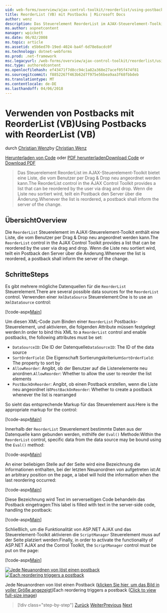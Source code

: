 ```yaml
---
uid: web-forms/overview/ajax-control-toolkit/reorderlist/using-postbacks-with-reorderlist-vb
title: ReorderList (VB) mit Postbacks | Microsoft Docs
author: wenz
description: Das Steuerelement ReorderList im AJAX-Steuerelement-Toolkit bietet eine Liste, die vom Benutzer per Drag & Drop neu angeordnet werden kann. Wenn die Liste neu sortiert wird, eine Bestellung...
ms.author: aspnetcontent
manager: wpickett
ms.date: 06/02/2008
ms.topic: article
ms.assetid: e5b6ed70-19ed-4024-ba4f-6d78e8acdc0f
ms.technology: dotnet-webforms
ms.prod: .net-framework
msc.legacyurl: /web-forms/overview/ajax-control-toolkit/reorderlist/using-postbacks-with-reorderlist-vb
msc.type: authoredcontent
ms.openlocfilehash: ef43471f7d8cc94c1a82a368e27acef05f474f81
ms.sourcegitcommit: f8852267f463b62d7f975e56bea9aa3f68fbbdeb
ms.translationtype: MT
ms.contentlocale: de-DE
ms.lasthandoff: 04/06/2018
---
```

<a name="using-postbacks-with-reorderlist-vb"></a><span data-ttu-id="deea5-104">Verwenden von Postbacks mit ReorderList (VB)</span><span class="sxs-lookup"><span data-stu-id="deea5-104">Using Postbacks with ReorderList (VB)</span></span>
====================
<span data-ttu-id="deea5-105">durch [Christian Wenz](https://github.com/wenz)</span><span class="sxs-lookup"><span data-stu-id="deea5-105">by [Christian Wenz](https://github.com/wenz)</span></span>

<span data-ttu-id="deea5-106">[Herunterladen von Code](http://download.microsoft.com/download/9/3/f/93f8daea-bebd-4821-833b-95205389c7d0/ReorderList4.vb.zip) oder [PDF herunterladen](http://download.microsoft.com/download/2/d/c/2dc10e34-6983-41d4-9c08-f78f5387d32b/reorderlist4VB.pdf)</span><span class="sxs-lookup"><span data-stu-id="deea5-106">[Download Code](http://download.microsoft.com/download/9/3/f/93f8daea-bebd-4821-833b-95205389c7d0/ReorderList4.vb.zip) or [Download PDF](http://download.microsoft.com/download/2/d/c/2dc10e34-6983-41d4-9c08-f78f5387d32b/reorderlist4VB.pdf)</span></span>

> <span data-ttu-id="deea5-107">Das Steuerelement ReorderList im AJAX-Steuerelement-Toolkit bietet eine Liste, die vom Benutzer per Drag & Drop neu angeordnet werden kann.</span><span class="sxs-lookup"><span data-stu-id="deea5-107">The ReorderList control in the AJAX Control Toolkit provides a list that can be reordered by the user via drag and drop.</span></span> <span data-ttu-id="deea5-108">Wenn die Liste neu sortiert wird, teilt ein Postback den Server über die Änderung.</span><span class="sxs-lookup"><span data-stu-id="deea5-108">Whenever the list is reordered, a postback shall inform the server of the change.</span></span>


## <a name="overview"></a><span data-ttu-id="deea5-109">Übersicht</span><span class="sxs-lookup"><span data-stu-id="deea5-109">Overview</span></span>

<span data-ttu-id="deea5-110">Die `ReorderList` Steuerelement im AJAX-Steuerelement-Toolkit enthält eine Liste, die vom Benutzer per Drag & Drop neu angeordnet werden kann.</span><span class="sxs-lookup"><span data-stu-id="deea5-110">The `ReorderList` control in the AJAX Control Toolkit provides a list that can be reordered by the user via drag and drop.</span></span> <span data-ttu-id="deea5-111">Wenn die Liste neu sortiert wird, teilt ein Postback den Server über die Änderung.</span><span class="sxs-lookup"><span data-stu-id="deea5-111">Whenever the list is reordered, a postback shall inform the server of the change.</span></span>

## <a name="steps"></a><span data-ttu-id="deea5-112">Schritte</span><span class="sxs-lookup"><span data-stu-id="deea5-112">Steps</span></span>

<span data-ttu-id="deea5-113">Es gibt mehrere mögliche Datenquellen für die `ReorderList` Steuerelement.</span><span class="sxs-lookup"><span data-stu-id="deea5-113">There are several possible data sources for the `ReorderList` control.</span></span> <span data-ttu-id="deea5-114">Verwenden einer `XmlDataSource` Steuerelement:</span><span class="sxs-lookup"><span data-stu-id="deea5-114">One is to use an `XmlDataSource` control:</span></span>

[!code-aspx[Main](using-postbacks-with-reorderlist-vb/samples/sample1.aspx)]

<span data-ttu-id="deea5-115">Um diesen XML-Code zum Binden einer `ReorderList` Postbacks-Steuerelement, und aktivieren, die folgenden Attribute müssen festgelegt werden:</span><span class="sxs-lookup"><span data-stu-id="deea5-115">In order to bind this XML to a `ReorderList` control and enable postbacks, the following attributes must be set:</span></span>

- <span data-ttu-id="deea5-116">`DataSourceID`: Die ID der Datenquelle</span><span class="sxs-lookup"><span data-stu-id="deea5-116">`DataSourceID`: The ID of the data source</span></span>
- <span data-ttu-id="deea5-117">`SortOrderField`: Die Eigenschaft Sortierungskriterium</span><span class="sxs-lookup"><span data-stu-id="deea5-117">`SortOrderField`: The property to sort by</span></span>
- <span data-ttu-id="deea5-118">`AllowReorder`: Angibt, ob der Benutzer auf die Listenelemente neu anordnen.</span><span class="sxs-lookup"><span data-stu-id="deea5-118">`AllowReorder`: Whether to allow the user to reorder the list elements</span></span>
- <span data-ttu-id="deea5-119">`PostBackOnReorder`: Angibt, ob einen Postback erstellen, wenn die Liste neu angeordnet ist</span><span class="sxs-lookup"><span data-stu-id="deea5-119">`PostBackOnReorder`: Whether to create a postback whenever the list is rearranged</span></span>

<span data-ttu-id="deea5-120">So sieht das entsprechende Markup für das Steuerelement aus:</span><span class="sxs-lookup"><span data-stu-id="deea5-120">Here is the appropriate markup for the control:</span></span>

[!code-aspx[Main](using-postbacks-with-reorderlist-vb/samples/sample2.aspx)]

<span data-ttu-id="deea5-121">Innerhalb der `ReorderList` Steuerelement bestimmte Daten aus der Datenquelle kann gebunden werden, mithilfe der `Eval()` Methode:</span><span class="sxs-lookup"><span data-stu-id="deea5-121">Within the `ReorderList` control, specific data from the data source may be bound using the `Eval()` method:</span></span>

[!code-aspx[Main](using-postbacks-with-reorderlist-vb/samples/sample3.aspx)]

<span data-ttu-id="deea5-122">An einer beliebigen Stelle auf der Seite wird eine Bezeichnung die Informationen enthalten, bei der letzten Neuanordnen von aufgetreten ist:</span><span class="sxs-lookup"><span data-stu-id="deea5-122">At an arbitrary position on the page, a label will hold the information when the last reordering occurred:</span></span>

[!code-aspx[Main](using-postbacks-with-reorderlist-vb/samples/sample4.aspx)]

<span data-ttu-id="deea5-123">Diese Bezeichnung wird Text im serverseitigen Code behandeln das Postback eingetragen:</span><span class="sxs-lookup"><span data-stu-id="deea5-123">This label is filled with text in the server-side code, handling the postback:</span></span>

[!code-aspx[Main](using-postbacks-with-reorderlist-vb/samples/sample5.aspx)]

<span data-ttu-id="deea5-124">Schließlich, um die Funktionalität von ASP.NET AJAX und das Steuerelement-Toolkit aktivieren die `ScriptManager` Steuerelement muss auf der Seite platziert werden:</span><span class="sxs-lookup"><span data-stu-id="deea5-124">Finally, in order to activate the functionality of ASP.NET AJAX and the Control Toolkit, the `ScriptManager` control must be put on the page:</span></span>

[!code-aspx[Main](using-postbacks-with-reorderlist-vb/samples/sample6.aspx)]


<span data-ttu-id="deea5-125">[![Jede Neuanordnen von löst einen postback](using-postbacks-with-reorderlist-vb/_static/image2.png)](using-postbacks-with-reorderlist-vb/_static/image1.png)</span><span class="sxs-lookup"><span data-stu-id="deea5-125">[![Each reordering triggers a postback](using-postbacks-with-reorderlist-vb/_static/image2.png)](using-postbacks-with-reorderlist-vb/_static/image1.png)</span></span>

<span data-ttu-id="deea5-126">Jede Neuanordnen von löst einen Postback ([klicken Sie hier, um das Bild in voller Größe angezeigt](using-postbacks-with-reorderlist-vb/_static/image3.png))</span><span class="sxs-lookup"><span data-stu-id="deea5-126">Each reordering triggers a postback ([Click to view full-size image](using-postbacks-with-reorderlist-vb/_static/image3.png))</span></span>

> [!div class="step-by-step"]
> <span data-ttu-id="deea5-127">[Zurück](drag-and-drop-via-reorderlist-cs.md)
> [Weiter](drag-and-drop-via-reorderlist-vb.md)</span><span class="sxs-lookup"><span data-stu-id="deea5-127">[Previous](drag-and-drop-via-reorderlist-cs.md)
[Next](drag-and-drop-via-reorderlist-vb.md)</span></span>
